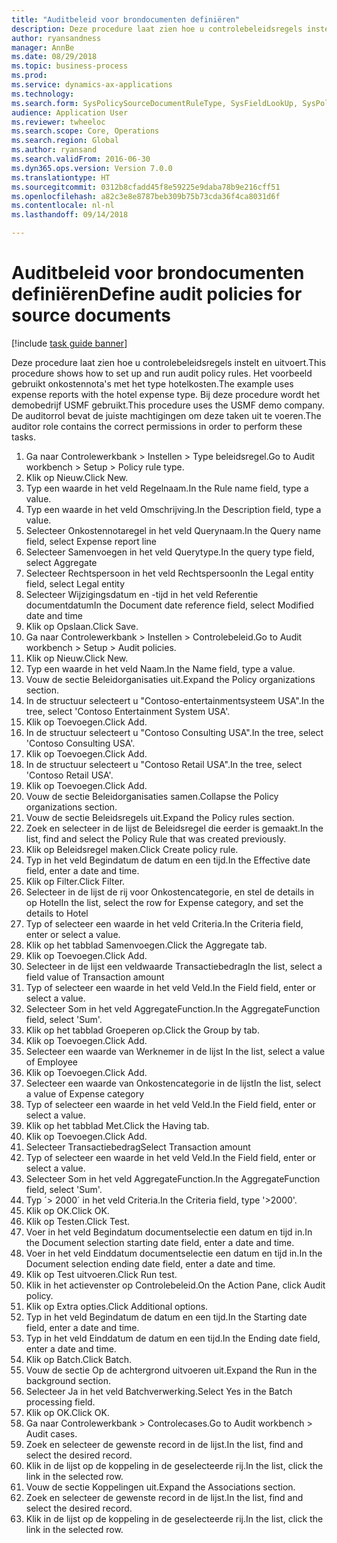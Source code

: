 ```yaml
--- 
title: "Auditbeleid voor brondocumenten definiëren"
description: Deze procedure laat zien hoe u controlebeleidsregels instelt en uitvoert.
author: ryansandness
manager: AnnBe
ms.date: 08/29/2018
ms.topic: business-process
ms.prod: 
ms.service: dynamics-ax-applications
ms.technology: 
ms.search.form: SysPolicySourceDocumentRuleType, SysFieldLookUp, SysPolicyListPage, SysPolicy, AuditPolicyRule, SysQueryForm, SysQueryFieldLookUp, AuditPolicyDateSelection, AuditPolicyAdditionalOption, BatchJob, CaseDetail
audience: Application User
ms.reviewer: twheeloc
ms.search.scope: Core, Operations
ms.search.region: Global
ms.author: ryansand
ms.search.validFrom: 2016-06-30
ms.dyn365.ops.version: Version 7.0.0
ms.translationtype: HT
ms.sourcegitcommit: 0312b8cfadd45f8e59225e9daba78b9e216cff51
ms.openlocfilehash: a82c3e8e8787beb309b75b73cda36f4ca8031d6f
ms.contentlocale: nl-nl
ms.lasthandoff: 09/14/2018

---
```

# <a name="define-audit-policies-for-source-documents"></a><span data-ttu-id="41ce6-103">Auditbeleid voor brondocumenten definiëren</span><span class="sxs-lookup"><span data-stu-id="41ce6-103">Define audit policies for source documents</span></span>

[!include [task guide banner](../../includes/task-guide-banner.md)]

<span data-ttu-id="41ce6-104">Deze procedure laat zien hoe u controlebeleidsregels instelt en uitvoert.</span><span class="sxs-lookup"><span data-stu-id="41ce6-104">This procedure shows how to set up and run audit policy rules.</span></span> <span data-ttu-id="41ce6-105">Het voorbeeld gebruikt onkostennota's met het type hotelkosten.</span><span class="sxs-lookup"><span data-stu-id="41ce6-105">The example uses expense reports with the hotel expense type.</span></span> <span data-ttu-id="41ce6-106">Bij deze procedure wordt het demobedrijf USMF gebruikt.</span><span class="sxs-lookup"><span data-stu-id="41ce6-106">This procedure uses the USMF demo company.</span></span> <span data-ttu-id="41ce6-107">De auditorrol bevat de juiste machtigingen om deze taken uit te voeren.</span><span class="sxs-lookup"><span data-stu-id="41ce6-107">The auditor role contains the correct permissions in order to perform these tasks.</span></span>

1. <span data-ttu-id="41ce6-108">Ga naar Controlewerkbank > Instellen > Type beleidsregel.</span><span class="sxs-lookup"><span data-stu-id="41ce6-108">Go to Audit workbench > Setup > Policy rule type.</span></span>
2. <span data-ttu-id="41ce6-109">Klik op Nieuw.</span><span class="sxs-lookup"><span data-stu-id="41ce6-109">Click New.</span></span>
3. <span data-ttu-id="41ce6-110">Typ een waarde in het veld Regelnaam.</span><span class="sxs-lookup"><span data-stu-id="41ce6-110">In the Rule name field, type a value.</span></span>
4. <span data-ttu-id="41ce6-111">Typ een waarde in het veld Omschrijving.</span><span class="sxs-lookup"><span data-stu-id="41ce6-111">In the Description field, type a value.</span></span>
5. <span data-ttu-id="41ce6-112">Selecteer Onkostennotaregel in het veld Querynaam.</span><span class="sxs-lookup"><span data-stu-id="41ce6-112">In the Query name field, select Expense report line</span></span>
6. <span data-ttu-id="41ce6-113">Selecteer Samenvoegen in het veld Querytype.</span><span class="sxs-lookup"><span data-stu-id="41ce6-113">In the query type field, select Aggregate</span></span>
7. <span data-ttu-id="41ce6-114">Selecteer Rechtspersoon in het veld Rechtspersoon</span><span class="sxs-lookup"><span data-stu-id="41ce6-114">In the Legal entity field, select Legal entity</span></span>
8. <span data-ttu-id="41ce6-115">Selecteer Wijzigingsdatum en -tijd in het veld Referentie documentdatum</span><span class="sxs-lookup"><span data-stu-id="41ce6-115">In the Document date reference field, select Modified date and time</span></span>
9. <span data-ttu-id="41ce6-116">Klik op Opslaan.</span><span class="sxs-lookup"><span data-stu-id="41ce6-116">Click Save.</span></span>
10. <span data-ttu-id="41ce6-117">Ga naar Controlewerkbank > Instellen > Controlebeleid.</span><span class="sxs-lookup"><span data-stu-id="41ce6-117">Go to Audit workbench > Setup > Audit policies.</span></span>
11. <span data-ttu-id="41ce6-118">Klik op Nieuw.</span><span class="sxs-lookup"><span data-stu-id="41ce6-118">Click New.</span></span>
12. <span data-ttu-id="41ce6-119">Typ een waarde in het veld Naam.</span><span class="sxs-lookup"><span data-stu-id="41ce6-119">In the Name field, type a value.</span></span>
13. <span data-ttu-id="41ce6-120">Vouw de sectie Beleidorganisaties uit.</span><span class="sxs-lookup"><span data-stu-id="41ce6-120">Expand the Policy organizations section.</span></span>
14. <span data-ttu-id="41ce6-121">In de structuur selecteert u "Contoso-entertainmentsysteem USA".</span><span class="sxs-lookup"><span data-stu-id="41ce6-121">In the tree, select 'Contoso Entertainment System USA'.</span></span>
15. <span data-ttu-id="41ce6-122">Klik op Toevoegen.</span><span class="sxs-lookup"><span data-stu-id="41ce6-122">Click Add.</span></span>
16. <span data-ttu-id="41ce6-123">In de structuur selecteert u "Contoso Consulting USA".</span><span class="sxs-lookup"><span data-stu-id="41ce6-123">In the tree, select 'Contoso Consulting USA'.</span></span>
17. <span data-ttu-id="41ce6-124">Klik op Toevoegen.</span><span class="sxs-lookup"><span data-stu-id="41ce6-124">Click Add.</span></span>
18. <span data-ttu-id="41ce6-125">In de structuur selecteert u "Contoso Retail USA".</span><span class="sxs-lookup"><span data-stu-id="41ce6-125">In the tree, select 'Contoso Retail USA'.</span></span>
19. <span data-ttu-id="41ce6-126">Klik op Toevoegen.</span><span class="sxs-lookup"><span data-stu-id="41ce6-126">Click Add.</span></span>
20. <span data-ttu-id="41ce6-127">Vouw de sectie Beleidorganisaties samen.</span><span class="sxs-lookup"><span data-stu-id="41ce6-127">Collapse the Policy organizations section.</span></span>
21. <span data-ttu-id="41ce6-128">Vouw de sectie Beleidsregels uit.</span><span class="sxs-lookup"><span data-stu-id="41ce6-128">Expand the Policy rules section.</span></span>
22. <span data-ttu-id="41ce6-129">Zoek en selecteer in de lijst de Beleidsregel die eerder is gemaakt.</span><span class="sxs-lookup"><span data-stu-id="41ce6-129">In the list, find and select the Policy Rule that was created previously.</span></span>
23. <span data-ttu-id="41ce6-130">Klik op Beleidsregel maken.</span><span class="sxs-lookup"><span data-stu-id="41ce6-130">Click Create policy rule.</span></span>
24. <span data-ttu-id="41ce6-131">Typ in het veld Begindatum de datum en een tijd.</span><span class="sxs-lookup"><span data-stu-id="41ce6-131">In the Effective date field, enter a date and time.</span></span>
25. <span data-ttu-id="41ce6-132">Klik op Filter.</span><span class="sxs-lookup"><span data-stu-id="41ce6-132">Click Filter.</span></span>
26. <span data-ttu-id="41ce6-133">Selecteer in de lijst de rij voor Onkostencategorie, en stel de details in op Hotel</span><span class="sxs-lookup"><span data-stu-id="41ce6-133">In the list, select the row for Expense category, and set the details to Hotel</span></span>
27. <span data-ttu-id="41ce6-134">Typ of selecteer een waarde in het veld Criteria.</span><span class="sxs-lookup"><span data-stu-id="41ce6-134">In the Criteria field, enter or select a value.</span></span>
28. <span data-ttu-id="41ce6-135">Klik op het tabblad Samenvoegen.</span><span class="sxs-lookup"><span data-stu-id="41ce6-135">Click the Aggregate tab.</span></span>
29. <span data-ttu-id="41ce6-136">Klik op Toevoegen.</span><span class="sxs-lookup"><span data-stu-id="41ce6-136">Click Add.</span></span>
30. <span data-ttu-id="41ce6-137">Selecteer in de lijst een veldwaarde Transactiebedrag</span><span class="sxs-lookup"><span data-stu-id="41ce6-137">In the list, select a field value of Transaction amount</span></span>
31. <span data-ttu-id="41ce6-138">Typ of selecteer een waarde in het veld Veld.</span><span class="sxs-lookup"><span data-stu-id="41ce6-138">In the Field field, enter or select a value.</span></span>
32. <span data-ttu-id="41ce6-139">Selecteer Som in het veld AggregateFunction.</span><span class="sxs-lookup"><span data-stu-id="41ce6-139">In the AggregateFunction field, select 'Sum'.</span></span>
33. <span data-ttu-id="41ce6-140">Klik op het tabblad Groeperen op.</span><span class="sxs-lookup"><span data-stu-id="41ce6-140">Click the Group by tab.</span></span>
34. <span data-ttu-id="41ce6-141">Klik op Toevoegen.</span><span class="sxs-lookup"><span data-stu-id="41ce6-141">Click Add.</span></span>
35. <span data-ttu-id="41ce6-142">Selecteer een waarde van Werknemer in de lijst </span><span class="sxs-lookup"><span data-stu-id="41ce6-142">In the list, select a value of Employee</span></span> 
36. <span data-ttu-id="41ce6-143">Klik op Toevoegen.</span><span class="sxs-lookup"><span data-stu-id="41ce6-143">Click Add.</span></span>
37. <span data-ttu-id="41ce6-144">Selecteer een waarde van Onkostencategorie in de lijst</span><span class="sxs-lookup"><span data-stu-id="41ce6-144">In the list, select a value of Expense category</span></span>
38. <span data-ttu-id="41ce6-145">Typ of selecteer een waarde in het veld Veld.</span><span class="sxs-lookup"><span data-stu-id="41ce6-145">In the Field field, enter or select a value.</span></span>
39. <span data-ttu-id="41ce6-146">Klik op het tabblad Met.</span><span class="sxs-lookup"><span data-stu-id="41ce6-146">Click the Having tab.</span></span>
40. <span data-ttu-id="41ce6-147">Klik op Toevoegen.</span><span class="sxs-lookup"><span data-stu-id="41ce6-147">Click Add.</span></span>
41. <span data-ttu-id="41ce6-148">Selecteer Transactiebedrag</span><span class="sxs-lookup"><span data-stu-id="41ce6-148">Select Transaction amount</span></span>
42. <span data-ttu-id="41ce6-149">Typ of selecteer een waarde in het veld Veld.</span><span class="sxs-lookup"><span data-stu-id="41ce6-149">In the Field field, enter or select a value.</span></span>
43. <span data-ttu-id="41ce6-150">Selecteer Som in het veld AggregateFunction.</span><span class="sxs-lookup"><span data-stu-id="41ce6-150">In the AggregateFunction field, select 'Sum'.</span></span>
44. <span data-ttu-id="41ce6-151">Typ ´> 2000´ in het veld Criteria.</span><span class="sxs-lookup"><span data-stu-id="41ce6-151">In the Criteria field, type '>2000'.</span></span>
45. <span data-ttu-id="41ce6-152">Klik op OK.</span><span class="sxs-lookup"><span data-stu-id="41ce6-152">Click OK.</span></span>
46. <span data-ttu-id="41ce6-153">Klik op Testen.</span><span class="sxs-lookup"><span data-stu-id="41ce6-153">Click Test.</span></span>
47. <span data-ttu-id="41ce6-154">Voer in het veld Begindatum documentselectie een datum en tijd in.</span><span class="sxs-lookup"><span data-stu-id="41ce6-154">In the Document selection starting date field, enter a date and time.</span></span>
48. <span data-ttu-id="41ce6-155">Voer in het veld Einddatum documentselectie een datum en tijd in.</span><span class="sxs-lookup"><span data-stu-id="41ce6-155">In the Document selection ending date field, enter a date and time.</span></span>
49. <span data-ttu-id="41ce6-156">Klik op Test uitvoeren.</span><span class="sxs-lookup"><span data-stu-id="41ce6-156">Click Run test.</span></span>
50. <span data-ttu-id="41ce6-157">Klik in het actievenster op Controlebeleid.</span><span class="sxs-lookup"><span data-stu-id="41ce6-157">On the Action Pane, click Audit policy.</span></span>
51. <span data-ttu-id="41ce6-158">Klik op Extra opties.</span><span class="sxs-lookup"><span data-stu-id="41ce6-158">Click Additional options.</span></span>
52. <span data-ttu-id="41ce6-159">Typ in het veld Begindatum de datum en een tijd.</span><span class="sxs-lookup"><span data-stu-id="41ce6-159">In the Starting date field, enter a date and time.</span></span>
53. <span data-ttu-id="41ce6-160">Typ in het veld Einddatum de datum en een tijd.</span><span class="sxs-lookup"><span data-stu-id="41ce6-160">In the Ending date field, enter a date and time.</span></span>
54. <span data-ttu-id="41ce6-161">Klik op Batch.</span><span class="sxs-lookup"><span data-stu-id="41ce6-161">Click Batch.</span></span>
55. <span data-ttu-id="41ce6-162">Vouw de sectie Op de achtergrond uitvoeren uit.</span><span class="sxs-lookup"><span data-stu-id="41ce6-162">Expand the Run in the background section.</span></span>
56. <span data-ttu-id="41ce6-163">Selecteer Ja in het veld Batchverwerking.</span><span class="sxs-lookup"><span data-stu-id="41ce6-163">Select Yes in the Batch processing field.</span></span>
57. <span data-ttu-id="41ce6-164">Klik op OK.</span><span class="sxs-lookup"><span data-stu-id="41ce6-164">Click OK.</span></span>
58. <span data-ttu-id="41ce6-165">Ga naar Controlewerkbank > Controlecases.</span><span class="sxs-lookup"><span data-stu-id="41ce6-165">Go to Audit workbench > Audit cases.</span></span>
59. <span data-ttu-id="41ce6-166">Zoek en selecteer de gewenste record in de lijst.</span><span class="sxs-lookup"><span data-stu-id="41ce6-166">In the list, find and select the desired record.</span></span>
60. <span data-ttu-id="41ce6-167">Klik in de lijst op de koppeling in de geselecteerde rij.</span><span class="sxs-lookup"><span data-stu-id="41ce6-167">In the list, click the link in the selected row.</span></span>
61. <span data-ttu-id="41ce6-168">Vouw de sectie Koppelingen uit.</span><span class="sxs-lookup"><span data-stu-id="41ce6-168">Expand the Associations section.</span></span>
62. <span data-ttu-id="41ce6-169">Zoek en selecteer de gewenste record in de lijst.</span><span class="sxs-lookup"><span data-stu-id="41ce6-169">In the list, find and select the desired record.</span></span>
63. <span data-ttu-id="41ce6-170">Klik in de lijst op de koppeling in de geselecteerde rij.</span><span class="sxs-lookup"><span data-stu-id="41ce6-170">In the list, click the link in the selected row.</span></span>


